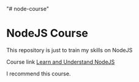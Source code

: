 "# node-course"

# NodeJS Course

This repository is just to train my skills on NodeJS

Course link
[Learn and Understand NodeJS](https://www.udemy.com/understand-nodejs)

I recommend this course.
